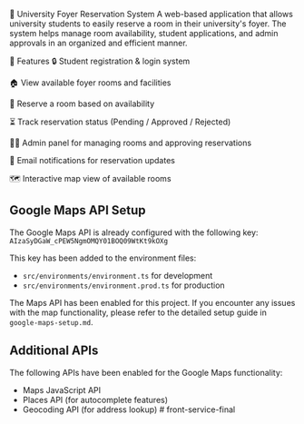 🏫 University Foyer Reservation System
A web-based application that allows university students to easily reserve a room in their university's foyer. The system helps manage room availability, student applications, and admin approvals in an organized and efficient manner.

🌟 Features
🔒 Student registration & login system

🏠 View available foyer rooms and facilities

📅 Reserve a room based on availability

⏳ Track reservation status (Pending / Approved / Rejected)

👨‍💼 Admin panel for managing rooms and approving reservations

📨 Email notifications for reservation updates

🗺️ Interactive map view of available rooms

## Google Maps API Setup
The Google Maps API is already configured with the following key: 
```AIzaSyDGaW_cPEW5NgmOMQY01BOQ09WtKt9kOXg```

This key has been added to the environment files:
- `src/environments/environment.ts` for development
- `src/environments/environment.prod.ts` for production

The Maps API has been enabled for this project. If you encounter any issues with the map functionality, please refer to the detailed setup guide in `google-maps-setup.md`.

## Additional APIs
The following APIs have been enabled for the Google Maps functionality:
- Maps JavaScript API
- Places API (for autocomplete features)
- Geocoding API (for address lookup)
#   f r o n t - s e r v i c e - f i n a l  
 